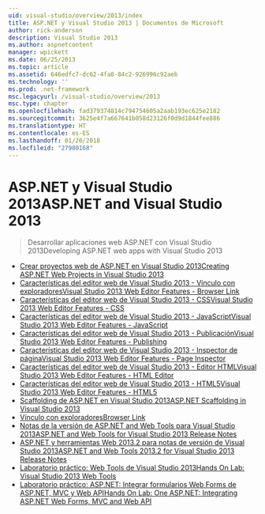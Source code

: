 ```yaml
---
uid: visual-studio/overview/2013/index
title: ASP.NET y Visual Studio 2013 | Documentos de Microsoft
author: rick-anderson
description: Visual Studio 2013
ms.author: aspnetcontent
manager: wpickett
ms.date: 06/25/2013
ms.topic: article
ms.assetid: 646edfc7-dc62-4fa0-84c2-926996c92aeb
ms.technology: ''
ms.prod: .net-framework
msc.legacyurl: /visual-studio/overview/2013
msc.type: chapter
ms.openlocfilehash: fad379374814c794754605a2aab193ec625e2182
ms.sourcegitcommit: 3625e4f7a667641b058d23126f0d9d1844fee886
ms.translationtype: HT
ms.contentlocale: es-ES
ms.lasthandoff: 01/20/2018
ms.locfileid: "27980168"
---
```

<a name="aspnet-and-visual-studio-2013"></a><span data-ttu-id="0a9f5-103">ASP.NET y Visual Studio 2013</span><span class="sxs-lookup"><span data-stu-id="0a9f5-103">ASP.NET and Visual Studio 2013</span></span>
====================
> <span data-ttu-id="0a9f5-104">Desarrollar aplicaciones web ASP.NET con Visual Studio 2013</span><span class="sxs-lookup"><span data-stu-id="0a9f5-104">Developing ASP.NET web apps with Visual Studio 2013</span></span>


- [<span data-ttu-id="0a9f5-105">Crear proyectos web de ASP.NET en Visual Studio 2013</span><span class="sxs-lookup"><span data-stu-id="0a9f5-105">Creating ASP.NET Web Projects in Visual Studio 2013</span></span>](creating-web-projects-in-visual-studio.md)
- [<span data-ttu-id="0a9f5-106">Características del editor web de Visual Studio 2013 - Vínculo con exploradores</span><span class="sxs-lookup"><span data-stu-id="0a9f5-106">Visual Studio 2013 Web Editor Features - Browser Link</span></span>](visual-studio-2013-web-editor-features-browser-link.md)
- [<span data-ttu-id="0a9f5-107">Características del editor web de Visual Studio 2013 - CSS</span><span class="sxs-lookup"><span data-stu-id="0a9f5-107">Visual Studio 2013 Web Editor Features - CSS</span></span>](visual-studio-2013-web-editor-features-css.md)
- [<span data-ttu-id="0a9f5-108">Características del editor web de Visual Studio 2013 - JavaScript</span><span class="sxs-lookup"><span data-stu-id="0a9f5-108">Visual Studio 2013 Web Editor Features - JavaScript</span></span>](visual-studio-2013-web-editor-features-javascript.md)
- [<span data-ttu-id="0a9f5-109">Características del editor web de Visual Studio 2013 - Publicación</span><span class="sxs-lookup"><span data-stu-id="0a9f5-109">Visual Studio 2013 Web Editor Features - Publishing</span></span>](visual-studio-2013-web-editor-features-publishing.md)
- [<span data-ttu-id="0a9f5-110">Características del editor web de Visual Studio 2013 - Inspector de página</span><span class="sxs-lookup"><span data-stu-id="0a9f5-110">Visual Studio 2013 Web Editor Features - Page Inspector</span></span>](visual-studio-2013-web-editor-features-page-inspector.md)
- [<span data-ttu-id="0a9f5-111">Características del editor web de Visual Studio 2013 - Editor HTML</span><span class="sxs-lookup"><span data-stu-id="0a9f5-111">Visual Studio 2013 Web Editor Features - HTML Editor</span></span>](visual-studio-2013-web-editor-features-html-editor.md)
- [<span data-ttu-id="0a9f5-112">Características del editor web de Visual Studio 2013 - HTML5</span><span class="sxs-lookup"><span data-stu-id="0a9f5-112">Visual Studio 2013 Web Editor Features - HTML5</span></span>](visual-studio-2013-web-editor-features-html5.md)
- [<span data-ttu-id="0a9f5-113">Scaffolding de ASP.NET en Visual Studio 2013</span><span class="sxs-lookup"><span data-stu-id="0a9f5-113">ASP.NET Scaffolding in Visual Studio 2013</span></span>](aspnet-scaffolding-overview.md)
- [<span data-ttu-id="0a9f5-114">Vínculo con exploradores</span><span class="sxs-lookup"><span data-stu-id="0a9f5-114">Browser Link</span></span>](using-browser-link.md)
- [<span data-ttu-id="0a9f5-115">Notas de la versión de ASP.NET and Web Tools para Visual Studio 2013</span><span class="sxs-lookup"><span data-stu-id="0a9f5-115">ASP.NET and Web Tools for Visual Studio 2013 Release Notes</span></span>](release-notes.md)
- [<span data-ttu-id="0a9f5-116">ASP.NET y herramientas Web 2013.2 para notas de versión de Visual Studio 2013</span><span class="sxs-lookup"><span data-stu-id="0a9f5-116">ASP.NET and Web Tools 2013.2 for Visual Studio 2013 Release Notes</span></span>](aspnet-and-web-tools-20132-preview-for-visual-studio-2013-release-notes.md)
- [<span data-ttu-id="0a9f5-117">Laboratorio práctico: Web Tools de Visual Studio 2013</span><span class="sxs-lookup"><span data-stu-id="0a9f5-117">Hands On Lab: Visual Studio 2013 Web Tools</span></span>](visual-studio-2013-web-tools.md)
- [<span data-ttu-id="0a9f5-118">Laboratorio práctico: ASP.NET: Integrar formularios Web Forms de ASP.NET, MVC y Web API</span><span class="sxs-lookup"><span data-stu-id="0a9f5-118">Hands On Lab: One ASP.NET: Integrating ASP.NET Web Forms, MVC and Web API</span></span>](one-aspnet-integrating-aspnet-web-forms-mvc-and-web-api.md)
